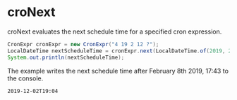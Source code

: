 # croNext

croNext evaluates the next schedule time for a specified cron expression.

``` java
CronExpr cronExpr = new CronExpr("4 19 2 12 ?");
LocalDateTime nextScheduleTime = cronExpr.next(LocalDateTime.of(2019, 2, 8, 17, 43));
System.out.println(nextScheduleTime);
```
The example writes the next schedule time after February 8th 2019, 17:43 to the console.
```
2019-12-02T19:04
```